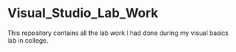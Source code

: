 # Visual_Studio_Lab_Work
This repository contains all the lab work I had done during my visual basics lab in college.
